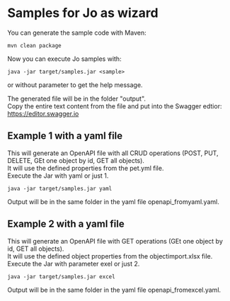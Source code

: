 # Samples for Jo as wizard

You can generate the sample code with Maven:
```
mvn clean package
```
Now you can execute Jo samples with:
```
java -jar target/samples.jar <sample>
```
or without parameter to get the help message.  

The generated file will be in the folder "output".  
Copy the entire text content from the file and put into the Swagger edtior:  
https://editor.swagger.io

## Example 1 with a yaml file
This will generate an OpenAPI file with all CRUD operations (POST, PUT, DELETE, GEt one object by id, GET all objects).  
It will use the defined properties from the pet.yml file.  
Execute the Jar with yaml or just 1.
```
java -jar target/samples.jar yaml
```
Output will be in the same folder in the yaml file openapi_fromyaml.yaml.

## Example 2 with a yaml file
This will generate an OpenAPI file with GET operations (GEt one object by id, GET all objects).  
It will use the defined object properties from the objectimport.xlsx file.  
Execute the Jar with parameter exel or just 2.
```
java -jar target/samples.jar excel
```
Output will be in the same folder in the yaml file openapi_fromexcel.yaml.  
